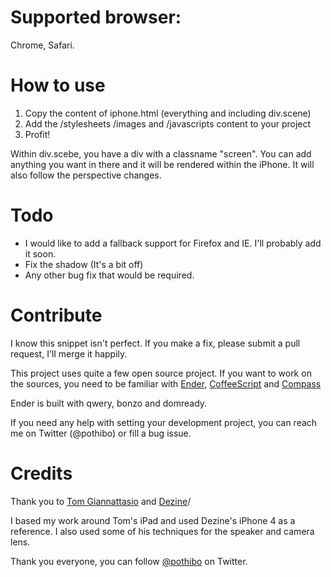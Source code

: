 # Supported browser: 
Chrome, Safari.

# How to use
1. Copy the content of iphone.html (everything and including div.scene)
2. Add the /stylesheets /images and /javascripts content to your project
3. Profit!

Within div.scebe, you have a div with a classname "screen". You can add anything you want in there and it will be rendered within the iPhone. It will also follow the perspective changes.

# Todo
- I would like to add a fallback support for Firefox and IE. I'll probably add it soon.
- Fix the shadow (It's a bit off)
- Any other bug fix that would be required.

# Contribute
I know this snippet isn't perfect. If you make a fix, please submit a pull request, I'll merge it happily.

This project uses quite a few open source project. If you want to work on the sources, you need to be familiar with [Ender](http://ender.no.de/), [CoffeeScript](http://jashkenas.github.com/coffee-script/) and [Compass](http://compass-style.org/)

Ender is built with qwery, bonzo and domready.

If you need any help with setting your development project, you can reach me on Twitter (@pothibo) or fill a bug issue.

# Credits

Thank you to [Tom Giannattasio](http://attasi.com/labs/ipad/) and [Dezine](http://re-dzine.net/demo/iphone4)/

I based my work around Tom's iPad and used Dezine's iPhone 4 as a reference. I also used some of his techniques for the speaker and camera lens.

Thank you everyone, you can follow [@pothibo](https://www.twitter.com/pothibo) on Twitter. 
